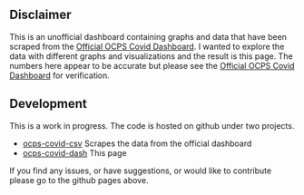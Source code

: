 ## Disclaimer
This is an unofficial dashboard containing graphs and data that have been scraped from the [Official OCPS Covid Dashboard](http://bit.ly/COVIDdashboardOCPS). I wanted to explore the data with different graphs and visualizations and the result is this page. The numbers here appear to be accurate but please see the [Official OCPS Covid Dashboard](http://bit.ly/COVIDdashboardOCPS) for verification.

## Development
This is a work in progress. The code is hosted on github under two projects.

- [ocps-covid-csv](https://github.com/leggt/ocps-covid-csv) Scrapes the data from the official dashboard
- [ocps-covid-dash](https://github.com/leggt/ocps-covid-dash) This page

If you find any issues, or have suggestions, or would like to contribute please go to the github pages above.